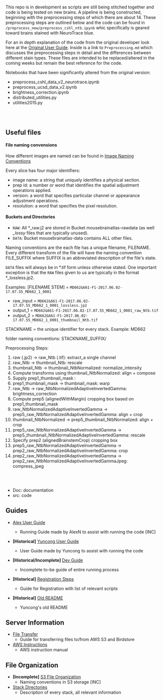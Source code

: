 This repo is in development as scripts are still being stitched together and code is being tested on new brains. A pipeline is being constructed, beginning with the preprocessing steps of which there are about 14. These preprocessing steps are outlined below and the code can be found in `/preprocess_new/preprocess_cshl_ntb.ipynb` whic specifically is geared toward brains stained with NeuroTrace blue.

For an in depth explanation of the code from the original developer look here at the [Original User Guide](doc/User%20Manuals/UserGuide.md). Inside is a link to `Preprocessing.md` which discusses the preprocessing steps in detail and the differences between different stain types. These files are intended to be replaced/altered in the coming weeks but remain the best reference for the code.

Notebooks that have been significantly altered from the original version:
  - preprocess_cshl_data_v2_neurotrace.ipynb
  - preprocess_ucsd_data_v2.ipynb
  - brightness_correction.ipynb
  - distributed_utilities.py
  - utilities2015.py

<br><br>

## Useful files

#### File naming convensions

How different images are named can be found in [Image Naming Conventions](doc/User%20Manuals/user_guide_pages/imageNamingConventions.md)

Every slice has four major identifiers:
* image name: a string that uniquely identifies a physical section.
* prep id: a number or word that identifies the spatial adjustment operations applied.
* version: a word that specifies particular channel or appearance adjustment operations.
* resolution: a word that specifies the pixel resolution.



#### Buckets and Directories

 - `RAW`: All *\_raw.j2 are stored in Bucket mousebrainatlas-rawdata (as well *_lossy* files that are typically unused).
 - `DATA`: Bucket mousebrainatlas-data contains ALL other files.
 

Naming conventions are the each file has a unique filename, FILENAME. Every different transform of the file will have the naming convention FILE_SUFFIX where SUFFIX is an abbreviated description of the file's state.

`DATA` files will always be in *.tif form unless otherwise stated. One important exception is that the `RAW` files given to us are typically in the format *\_lossless.jp2.

Examples:
[FILENAME STEM] = `MD662&661-F1-2017.06.02-17.07.55_MD662_1_0001`
- raw_input = `MD662&661-F1-2017.06.02-17.07.55_MD662_1_0001_lossless.jp2`
- output_1 = `MD662&661-F1-2017.06.02-17.07.55_MD662_1_0001_raw_Ntb.tif`
- output_2 = `MD662&661-F1-2017.06.02-17.07.55_MD662_1_0001_thumbnail_Ntb.tif`

STACKNAME = the unique identifier for every stack. Example: MD662

folder naming conventions: STACKNAME_SUFFIX/

Preprocessing Steps:
1) raw (.jp2) -> raw_Ntb (.tif): extract_a single channel
2) raw_Ntb -> thumbnail_Ntb: rescale
3) thumbnail_Ntb -> thumbnail_NtbNormalized: normalize_intensity
4) Compute transforms using thumbnail_NtbNormalized: align + compose
5) Supply prep1_thumbnail_mask :
6) prep1_thumbnail_mask -> thumbnail_mask: warp
7) raw_Ntb -> raw_NtbNormalizedAdaptiveInvertedGamma: brightness_correction
8) Compute prep5 (alignedWithMargin) cropping box based on prep1_thumbnail_mask
9) raw_NtbNormalizedAdaptiveInvertedGamma -> prep5_raw_NtbNormalizedAdaptiveInvertedGamma: align + crop
10) thumbnail_NtbNormalized -> prep5_thumbnail_NtbNormalized: align + crop
11) prep5_raw_NtbNormalizedAdaptiveInvertedGamma -> prep5_thumbnail_NtbNormalizedAdaptiveInvertedGamma: rescale
12) Specify prep2 (alignedBrainstemCrop) cropping box
13) prep5_raw_NtbNormalizedAdaptiveInvertedGamma -> prep2_raw_NtbNormalizedAdaptiveInvertedGamma: crop
14) prep2_raw_NtbNormalizedAdaptiveInvertedGamma -> prep2_raw_NtbNormalizedAdaptiveInvertedGammaJpeg: compress_jpeg

<br><br>


* Doc: documentation
* src: code


## Guides
- [Alex User Guide](doc/RunningFiles.md)
  - Running Guide made by AlexN to assist with running the code [INC]
- **[Historical]** [Yuncong User Guide](doc/User%20Manuals/UserGuide.md)
  - User Guide made by Yuncong to assist with running the code

- **[Historical/Incomplete]** [Dev Guide](doc/DeveloperGuide.md)
  - Incomplete to-be guide of entire running process
- **[Historical]** [Registration Steps](doc/Analysis.md)
  - Guide for Registration with list of relevant scripts
- **[Historical]** [Old README](doc/old_readme.md)
  - Yuncong's old README

## Server Information
- [File Transfer](doc/TransferFiles.md)
  - Guide for transferring files to/from AWS S3 and Birdstore
- [AWS Instructions](doc/writeup/AWS_instruction.md)
  - AWS instruction manual

## File Organization
- **[Incomplete]** [S3 File Organization](doc/writeup/S3_file_organization.md)
  - Naming conventions in S3 storage [INC]
- [Stack Directories](doc/Brain_stack_directories.md)
  - Description of every stack, all relevant information

